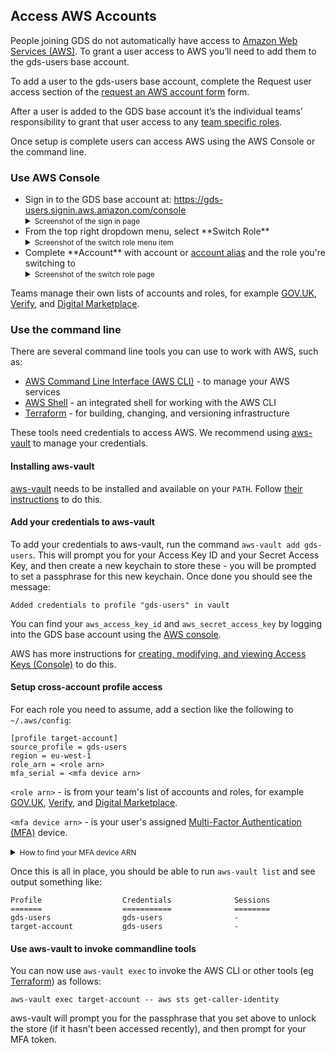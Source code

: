 ## Access AWS Accounts

People joining GDS do not automatically have access to [Amazon Web Services (AWS)][]. To grant a user access to AWS you’ll need to add them to the gds-users base account.

To add a user to the gds-users base account, complete the Request user access section of the [request an AWS account form][] form.

After a user is added to the GDS base account it’s the individual teams’ responsibility to grant that user access to any [team specific roles][].

Once setup is complete users can access AWS using the AWS Console or the command line.

### Use AWS Console

<ul>
  <li>
    Sign in to the GDS base account at:
    <a href="https://gds-users.signin.aws.amazon.com/console">https://gds-users.signin.aws.amazon.com/console</a>
    <details>
      <summary><small>Screenshot of the sign in page</small></summary>
      <img src="/images/aws-base-account-signin-form.png" alt="Screenshot of the sign in page">
    </details>
  </li>
  <li>
    From the top right dropdown menu, select **Switch Role**
    <details>
      <summary><small>Screenshot of the switch role menu item</small></summary>
      <img src="/images/aws-switch-role-menu.png" alt="Screenshot of the sign in page">
    </details>
  </li>
  <li>
    Complete **Account** with account or <a href="https://docs.aws.amazon.com/IAM/latest/UserGuide/console_account-alias.html#AboutAccountAlias">account alias</a> and the role you're switching to
    <details>
      <summary><small>Screenshot of the switch role page</small></summary>
      <img src="/images/aws-switch-role-form.png" alt="Screenshot of the sign in page">
    </details>
  </li>
</ul>

Teams manage their own lists of accounts and roles, for example [GOV.UK](https://github.com/alphagov/govuk-aws-data/blob/master/docs/govuk-aws-accounts.md),
[Verify](https://github.com/alphagov/verify-blackbox-passwords/blob/master/aws-accounts.info),
and [Digital Marketplace](https://alphagov.github.io/digitalmarketplace-manual/aws-accounts.html#available-roles).

###  Use the command line

There are several command line tools you can use to work with AWS, such as:

* [AWS Command Line Interface (AWS CLI)][] - to manage your AWS services
* [AWS Shell][] - an integrated shell for working with the AWS CLI
* [Terraform][] - for building, changing, and versioning infrastructure

These tools need credentials to access AWS. We recommend using [aws-vault][] to manage your credentials.

#### Installing aws-vault

[aws-vault][] needs to be installed and available on your `PATH`. Follow [their
instructions](https://github.com/99designs/aws-vault#installing) to do this.

#### Add your credentials to aws-vault

To add your credentials to aws-vault, run the command `aws-vault add
gds-users`. This will prompt you for your Access Key ID and your Secret Access
Key, and then create a new keychain to store these - you will be prompted to
set a passphrase for this new keychain. Once done you should see the message:

```
Added credentials to profile "gds-users" in vault
```

You can find your `aws_access_key_id` and `aws_secret_access_key` by logging into the GDS base account using the [AWS console][].

AWS has more instructions for [creating, modifying, and viewing Access Keys (Console)][] to do this.

#### Setup cross-account profile access

For each role you need to assume, add a section like the following to `~/.aws/config`:

```
[profile target-account]
source_profile = gds-users
region = eu-west-1
role_arn = <role arn>
mfa_serial = <mfa device arn>
```

`<role arn>` - is from your team's list of accounts and roles, for example [GOV.UK](https://github.com/alphagov/govuk-aws-data/blob/master/docs/govuk-aws-accounts.md),
[Verify](https://github.com/alphagov/verify-blackbox-passwords/blob/master/aws-accounts.info),
and [Digital Marketplace](https://alphagov.github.io/digitalmarketplace-manual/aws-accounts.html#available-roles).

`<mfa device arn>` - is your user's assigned [Multi-Factor Authentication (MFA)][] device.

<details>
  <summary><small>How to find your MFA device ARN</small></summary>
  <li>sign into the GDS base account using the AWS console</li>
  <li>navigate to **IAM** > **Users** > `$your-user`</li>
  <li>select the **Security credentials** tab</li>
  <li>look for the **Assigned MFA device**</li>
  </ul>
</details>

Once this is all in place, you should be able to run `aws-vault list` and see output something like:

```
Profile                  Credentials              Sessions
=======                  ===========              ========
gds-users                gds-users                -
target-account           gds-users                -
```

#### Use aws-vault to invoke commandline tools

You can now use `aws-vault exec` to invoke the AWS CLI or other tools (eg [Terraform][]) as follows:

```
aws-vault exec target-account -- aws sts get-caller-identity
```

aws-vault will prompt you for the passphrase that you set above to unlock the
store (if it hasn't been accessed recently), and then prompt for your MFA
token.

[Amazon Web Services (AWS)]: https://aws.amazon.com/
[process called assuming roles]: https://docs.aws.amazon.com/IAM/latest/UserGuide/id_roles_use_switch-role-console.html
[request an AWS account form]: https://gds-request-an-aws-account.cloudapps.digital/
[AWS Command Line Interface (AWS CLI)]: https://aws.amazon.com/cli/
[AWS Shell]: https://github.com/awslabs/aws-shell
[Terraform]: https://www.terraform.io/
[AWS console]: https://gds-users.signin.aws.amazon.com/console
[creating, modifying, and viewing Access Keys (Console)]: https://docs.aws.amazon.com/IAM/latest/UserGuide/id_credentials_access-keys.html#Using_CreateAccessKey
[Multi-Factor Authentication (MFA)]: https://aws.amazon.com/iam/details/mfa/
[Terraform]: https://www.terraform.io/
[AWS Security Token Service (STS)]: https://docs.aws.amazon.com/STS/latest/APIReference/Welcome.html
[AWS CLI]: https://aws.amazon.com/cli/
[AWS CLI documentation]: https://docs.aws.amazon.com/cli/latest/reference/sts/assume-role.html
[Creating an AWS credentials file]: #creating-an-aws-credentials-file
[aws-vault]: https://github.com/99designs/aws-vault#readme
[maximum session duration]: https://docs.aws.amazon.com/IAM/latest/UserGuide/id_roles_use.html#id_roles_use_view-role-max-session
[team specific roles]: https://docs.aws.amazon.com/IAM/latest/UserGuide/id_roles_use_switch-role-console.html
